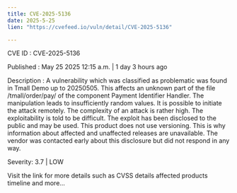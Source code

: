 ```yaml
---
title: CVE-2025-5136
date: 2025-5-25
lien: "https://cvefeed.io/vuln/detail/CVE-2025-5136"

---
```


CVE ID : CVE-2025-5136

Published :  May 25
2025
12:15 a.m. | 1 day
3 hours ago

Description : A vulnerability
which was classified as problematic
was found in Tmall Demo up to 20250505. This affects an unknown part of the file /tmall/order/pay/ of the component Payment Identifier Handler. The manipulation leads to insufficiently random values. It is possible to initiate the attack remotely. The complexity of an attack is rather high. The exploitability is told to be difficult. The exploit has been disclosed to the public and may be used. This product does not use versioning. This is why information about affected and unaffected releases are unavailable. The vendor was contacted early about this disclosure but did not respond in any way.

Severity: 3.7 | LOW

Visit the link for more details
such as CVSS details
affected products
timeline
and more...
